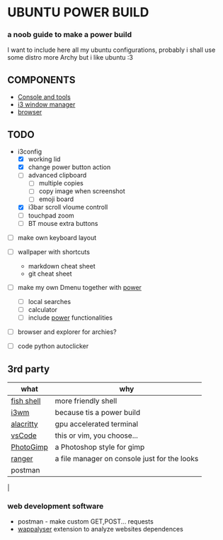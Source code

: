 
# UBUNTU POWER BUILD

### a noob guide to make a power build
I want to include here all my ubuntu configurations, probably i shall use some distro more Archy but i like ubuntu :3

## COMPONENTS
 - [Console and tools](fish/README.md)
 - [i3 window manager](i3/README.md)
 - [browser](browser/README.md)

## TODO
- i3config
  - [x] working lid
  - [x] change power button action
  - [ ] advanced clipboard
    - [ ] multiple copies
    - [ ] copy image when screenshot
    - [ ] emoji board
  - [X] i3bar scroll vloume controll
  - [ ] touchpad zoom
  - [ ] BT mouse extra buttons
- [ ] make own keyboard layout
- [ ] wallpaper with shortcuts
	- markdown cheat sheet
  - git cheat sheet
- [ ] make my own Dmenu together with [power][powerGit]
  - [ ] local searches
  - [ ] calculator
  - [ ] include [power][powerGit] functionalities
- [ ] browser and explorer for archies?
- [ ] code python autoclicker




## 3rd party
|what| why |
| -|-|
| [fish shell][fishGit] | more friendly shell
| [i3wm][i3Git] | because tis a power build
| [alacritty][alacrittyGit] | gpu accelerated terminal
| [vsCode][vscodeGit] | this or vim, you choose...
|[PhotoGimp][photogimpGit]| a Photoshop style for gimp
|[ranger][rangerGit]|a file manager on console just for the looks
| postman | 
|

### web development software
 - postman - make custom GET,POST... requests
 - [wappalyser](https://www.wappalyzer.com/) extension to analyze websites dependences



[Linked pages]:>

[rangerGit]:https://github.com/ranger/ranger
[photogimpGit]:https://github.com/Diolinux/PhotoGIMP
[fishGit]:https://github.com/fish-shell/fish-shell
[alacrittyGit]:https://github.com/alacritty/alacritty
[i3Git]:https://github.com/i3/i3
[vscodeGit]:https://github.com/microsoft/vscode
[powerGit]:https://github.com/encarbassot/power
